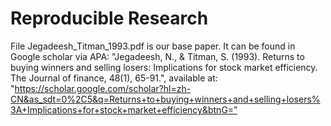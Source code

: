 # Reproducible Research
File Jegadeesh_Titman_1993.pdf is our base paper.  It can be found in Google scholar via APA: "Jegadeesh, N., & Titman, S. (1993). Returns to buying winners and selling losers: Implications for stock market efficiency. The Journal of finance, 48(1), 65-91.", available at: "https://scholar.google.com/scholar?hl=zh-CN&as_sdt=0%2C5&q=Returns+to+buying+winners+and+selling+losers%3A+Implications+for+stock+market+efficiency&btnG=”
